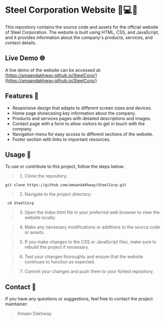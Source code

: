 ﻿# Steel Corporation Website 🏢💻🌐

This repository contains the source code and assets for the official website of Steel Corporation. The website is built using HTML, CSS, and JavaScript, and it provides information about the company's products, services, and contact details.

## Live Demo 🌐

A live demo of the website can be accessed at: [https://amaandakhway.github.io/SteelCorp/](https://amaandakhway.github.io/SteelCorp/)

## Features 🚀

- Responsive design that adapts to different screen sizes and devices.
- Home page showcasing key information about the company.
- Products and services pages with detailed descriptions and images.
- Contact page with a form to allow visitors to get in touch with the company.
- Navigation menu for easy access to different sections of the website.
- Footer section with links to important resources.

## Usage 📝

To use or contribute to this project, follow the steps below:

>1. Clone the repository:

   ```shell
   git clone https://github.com/amaandakhway/SteelCorp.git
   ```

>2. Navigate to the project directory:

  ```shell
   cd SteelCorp
   ```
>3. Open the index.html file in your preferred web browser to view the website locally.

>4. Make any necessary modifications or additions to the source code or assets.

>5. If you make changes to the CSS or JavaScript files, make sure to rebuild the project if necessary.

>6. Test your changes thoroughly and ensure that the website continues to function as expected.

>7. Commit your changes and push them to your forked repository.

## Contact 📧
If you have any questions or suggestions, feel free to contact the project maintainer:

> Amaan Dakhway
